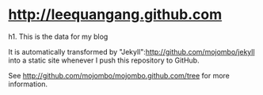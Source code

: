 http://leequangang.github.com
======================
h1. This is the data for my blog

It is automatically transformed by "Jekyll":http://github.com/mojombo/jekyll into a static site whenever I push this repository to GitHub.

See http://github.com/mojombo/mojombo.github.com/tree for more information.
